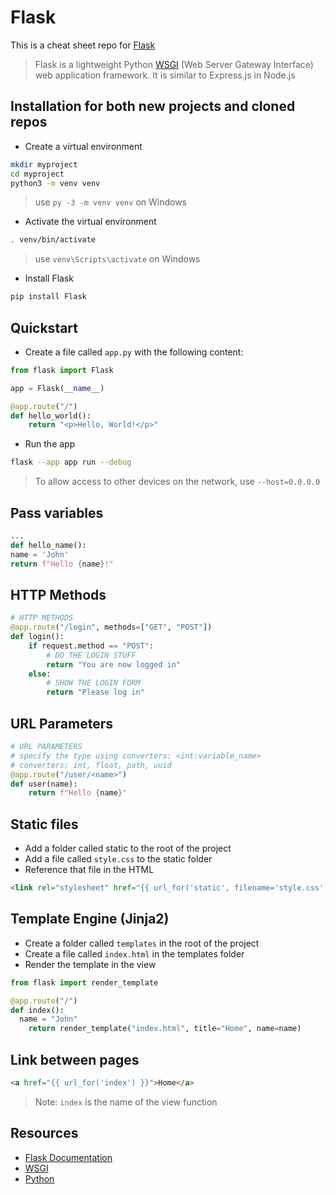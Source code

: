 # Flask

This is a cheat sheet repo for [Flask](https://flask.palletsprojects.com/en/2.2.x/)

> Flask is a lightweight Python [WSGI](https://en.wikipedia.org/wiki/Web_Server_Gateway_Interface?useskin=vector) (Web Server Gateway Interface) web application framework. It is similar to Express.js in Node.js

## Installation for both new projects and cloned repos

- Create a virtual environment

```bash
mkdir myproject
cd myproject
python3 -m venv venv
```

> use `py -3 -m venv venv` on Windows

- Activate the virtual environment

```bash
. venv/bin/activate
```

> use `venv\Scripts\activate` on Windows

- Install Flask

```bash
pip install Flask
```

## Quickstart

- Create a file called `app.py` with the following content:

```python
from flask import Flask

app = Flask(__name__)

@app.route("/")
def hello_world():
    return "<p>Hello, World!</p>"
```

- Run the app

```bash
flask --app app run --debug
```

> To allow access to other devices on the network, use `--host=0.0.0.0`

## Pass variables

```python
...
def hello_name():
name = 'John'
return f"Hello {name}!"

```

## HTTP Methods

```python
# HTTP METHODS
@app.route("/login", methods=["GET", "POST"])
def login():
    if request.method == "POST":
        # DO THE LOGIN STUFF
        return "You are now logged in"
    else:
        # SHOW THE LOGIN FORM
        return "Please log in"
```

## URL Parameters

```python
# URL PARAMETERS
# specify the type using converters: <int:variable_name>
# converters: int, float, path, uuid
@app.route("/user/<name>")
def user(name):
    return f"Hello {name}"
```

## Static files

- Add a folder called static to the root of the project
- Add a file called `style.css` to the static folder
- Reference that file in the HTML

```html
<link rel="stylesheet" href="{{ url_for('static', filename='style.css') }}" />
```

## Template Engine (Jinja2)

- Create a folder called `templates` in the root of the project
- Create a file called `index.html` in the templates folder
- Render the template in the view

```python
from flask import render_template

@app.route("/")
def index():
  name = "John"
    return render_template("index.html", title="Home", name=name)
```

## Link between pages

```html
<a href="{{ url_for('index') }}">Home</a>
```

> Note: `index` is the name of the view function

## Resources

- [Flask Documentation](https://flask.palletsprojects.com/en/2.2.x/)
- [WSGI](https://en.wikipedia.org/wiki/Web_Server_Gateway_Interface?useskin=vector)
- [Python](https://www.w3schools.com/python/)
